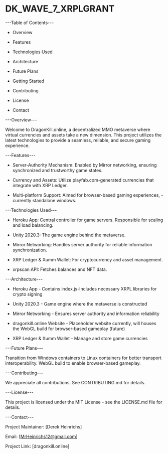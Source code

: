 # DK_WAVE_7_XRPLGRANT
---Table of Contents---

* Overview

* Features

* Technologies Used

* Architecture

* Future Plans

* Getting Started

* Contributing

* License

* Contact


---Overview---

Welcome to DragonKill.online, a decentralized MMO metaverse where virtual currencies and assets take a new dimension. This project utilizes the latest technologies to provide a seamless, reliable, and secure gaming experience.


---Features---

* Server-Authority Mechanism: Enabled by Mirror networking, ensuring synchronized and trustworthy game states.

* Currency and Assets: Utilize playfab.com-generated currencies that integrate with XRP Ledger.

* Multi-platform Support: Aimed for browser-based gaming experiences, -currently standalone windows.

---Technologies Used---

* Heroku App: Central controller for game servers. Responsible for scaling and load balancing.

* Unity 2020.3: The game engine behind the metaverse.

* Mirror Networking: Handles server authority for reliable information synchronization.

* XRP Ledger & Xumm Wallet: For cryptocurrency and asset management.

* xrpscan API: Fetches balances and NFT data.


---Architecture---

* Heroku App - Contains index.js-Includes necessary XRPL libraries for crypto signing

* Unity 2020.3 - Game engine where the metaverse is constructed

* Mirror Networking - Ensures server authority and information reliability

* dragonkill.online Website - Placeholder website currently, will houses the WebGL build for browser-based gameplay (future)

* XRP Ledger & Xumm Wallet - Manage and store game currencies


---Future Plans---

Transition from Windows containers to Linux containers for better transport interoperability.
WebGL build to enable browser-based gameplay.


---Contributing---

We appreciate all contributions. See CONTRIBUTING.md for details.


---License---

This project is licensed under the MIT License - see the LICENSE.md file for details.


---Contact---

Project Maintainer: [Derek Heinrichs]

Email: [MrHeinrichs12@gmail.com]

Project Link: [dragonkill.online]
